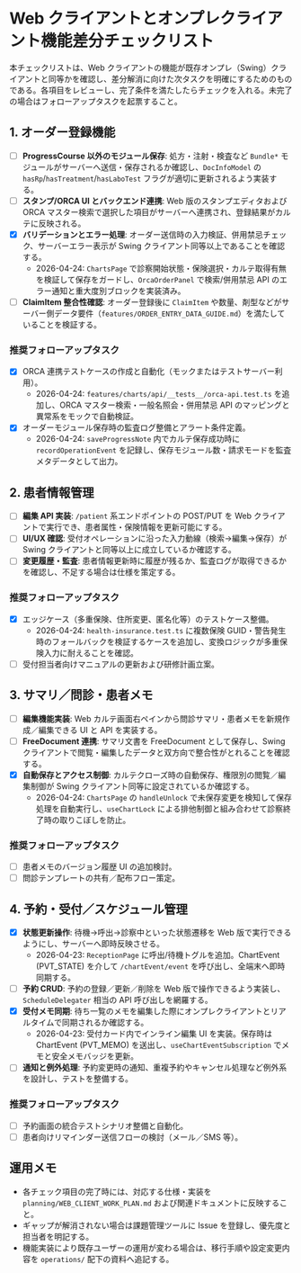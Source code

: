 # Web クライアントとオンプレクライアント機能差分チェックリスト

本チェックリストは、Web クライアントの機能が既存オンプレ（Swing）クライアントと同等かを確認し、差分解消に向けた次タスクを明確にするためのものである。各項目をレビューし、完了条件を満たしたらチェックを入れる。未完了の場合はフォローアップタスクを起票すること。

## 1. オーダー登録機能
- [ ] **ProgressCourse 以外のモジュール保存**: 処方・注射・検査など `Bundle*` モジュールがサーバーへ送信・保存されるか確認し、`DocInfoModel` の `hasRp`/`hasTreatment`/`hasLaboTest` フラグが適切に更新されるよう実装する。
- [ ] **スタンプ/ORCA UI とバックエンド連携**: Web 版のスタンプエディタおよび ORCA マスター検索で選択した項目がサーバーへ連携され、登録結果がカルテに反映される。
- [x] **バリデーションとエラー処理**: オーダー送信時の入力検証、併用禁忌チェック、サーバーエラー表示が Swing クライアント同等以上であることを確認する。
  - 2026-04-24: `ChartsPage` で診察開始状態・保険選択・カルテ取得有無を検証して保存をガードし、`OrcaOrderPanel` で検索/併用禁忌 API のエラー通知と重大度別ブロックを実装済み。
- [ ] **ClaimItem 整合性確認**: オーダー登録後に `ClaimItem` や数量、剤型などがサーバー側データ要件（`features/ORDER_ENTRY_DATA_GUIDE.md`）を満たしていることを検証する。

### 推奨フォローアップタスク
- [x] ORCA 連携テストケースの作成と自動化（モックまたはテストサーバー利用）。
  - 2026-04-24: `features/charts/api/__tests__/orca-api.test.ts` を追加し、ORCA マスター検索・一般名照会・併用禁忌 API のマッピングと異常系をモックで自動検証。
- [x] オーダーモジュール保存時の監査ログ整備とアラート条件定義。
  - 2026-04-24: `saveProgressNote` 内でカルテ保存成功時に `recordOperationEvent` を記録し、保存モジュール数・請求モードを監査メタデータとして出力。

## 2. 患者情報管理
- [ ] **編集 API 実装**: `/patient` 系エンドポイントの POST/PUT を Web クライアントで実行でき、患者属性・保険情報を更新可能にする。
- [ ] **UI/UX 確認**: 受付オペレーションに沿った入力動線（検索→編集→保存）が Swing クライアントと同等以上に成立しているか確認する。
- [ ] **変更履歴・監査**: 患者情報更新時に履歴が残るか、監査ログが取得できるかを確認し、不足する場合は仕様を策定する。

### 推奨フォローアップタスク
- [x] エッジケース（多重保険、住所変更、匿名化等）のテストケース整備。
  - 2026-04-24: `health-insurance.test.ts` に複数保険 GUID・警告発生時のフォールバックを検証するケースを追加し、変換ロジックが多重保険入力に耐えることを確認。
- [ ] 受付担当者向けマニュアルの更新および研修計画立案。

## 3. サマリ／問診・患者メモ
- [ ] **編集機能実装**: Web カルテ画面右ペインから問診サマリ・患者メモを新規作成／編集できる UI と API を実装する。
- [ ] **FreeDocument 連携**: サマリ文書を FreeDocument として保存し、Swing クライアントで閲覧・編集したデータと双方向で整合性がとれることを確認する。
- [x] **自動保存とアクセス制御**: カルテクローズ時の自動保存、権限別の閲覧／編集制御が Swing クライアント同等に設定されているか確認する。
  - 2026-04-24: `ChartsPage` の `handleUnlock` で未保存変更を検知して保存処理を自動実行し、`useChartLock` による排他制御と組み合わせて診察終了時の取りこぼしを防止。

### 推奨フォローアップタスク
- [ ] 患者メモのバージョン履歴 UI の追加検討。
- [ ] 問診テンプレートの共有／配布フロー策定。

## 4. 予約・受付／スケジュール管理
- [x] **状態更新操作**: 待機→呼出→診察中といった状態遷移を Web 版で実行できるようにし、サーバーへ即時反映させる。
  - 2026-04-23: `ReceptionPage` に呼出/待機トグルを追加。ChartEvent (PVT_STATE) を介して `/chartEvent/event` を呼び出し、全端末へ即時同期する。
- [ ] **予約 CRUD**: 予約の登録／更新／削除を Web 版で操作できるよう実装し、`ScheduleDelegater` 相当の API 呼び出しを網羅する。
- [x] **受付メモ同期**: 待ち一覧のメモを編集した際にオンプレクライアントとリアルタイムで同期されるか確認する。
  - 2026-04-23: 受付カード内でインライン編集 UI を実装。保存時は ChartEvent (PVT_MEMO) を送出し、`useChartEventSubscription` でメモと安全メモバッジを更新。
- [ ] **通知と例外処理**: 予約変更時の通知、重複予約やキャンセル処理など例外系を設計し、テストを整備する。

### 推奨フォローアップタスク
- [ ] 予約画面の統合テストシナリオ整備と自動化。
- [ ] 患者向けリマインダー送信フローの検討（メール／SMS 等）。

## 運用メモ
- 各チェック項目の完了時には、対応する仕様・実装を `planning/WEB_CLIENT_WORK_PLAN.md` および関連ドキュメントに反映すること。
- ギャップが解消されない場合は課題管理ツールに Issue を登録し、優先度と担当者を明記する。
- 機能実装により既存ユーザーの運用が変わる場合は、移行手順や設定変更内容を `operations/` 配下の資料へ追記する。
